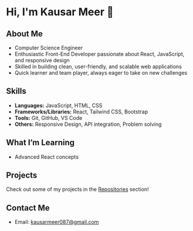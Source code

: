 # Hi, I'm Kausar Meer 👋

## About Me
- Computer Science Engineer  
- Enthusiastic Front-End Developer passionate about React, JavaScript, and responsive design  
- Skilled in building clean, user-friendly, and scalable web applications  
- Quick learner and team player, always eager to take on new challenges  

## Skills
- **Languages:** JavaScript, HTML, CSS  
- **Frameworks/Libraries:** React, Tailwind CSS, Bootstrap  
- **Tools:** Git, GitHub, VS Code  
- **Others:** Responsive Design, API integration, Problem solving  

## What I’m Learning
- Advanced React concepts

## Projects
Check out some of my projects in the [Repositories](https://github.com/Kausar-Meer?tab=repositories) section!

## Contact Me
- Email: kausarmeer087@gmail.com  
